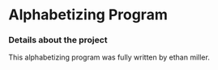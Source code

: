 # Alphabetizing Program
### Details about the project
This alphabetizing program was fully written by ethan miller.
